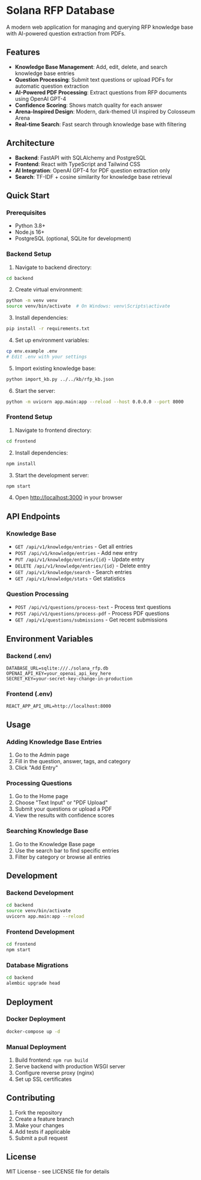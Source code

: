 # Solana RFP Database

A modern web application for managing and querying RFP knowledge base with AI-powered question extraction from PDFs.

## Features

- **Knowledge Base Management**: Add, edit, delete, and search knowledge base entries
- **Question Processing**: Submit text questions or upload PDFs for automatic question extraction
- **AI-Powered PDF Processing**: Extract questions from RFP documents using OpenAI GPT-4
- **Confidence Scoring**: Shows match quality for each answer
- **Arena-Inspired Design**: Modern, dark-themed UI inspired by Colosseum Arena
- **Real-time Search**: Fast search through knowledge base with filtering

## Architecture

- **Backend**: FastAPI with SQLAlchemy and PostgreSQL
- **Frontend**: React with TypeScript and Tailwind CSS
- **AI Integration**: OpenAI GPT-4 for PDF question extraction only
- **Search**: TF-IDF + cosine similarity for knowledge base retrieval

## Quick Start

### Prerequisites

- Python 3.8+
- Node.js 16+
- PostgreSQL (optional, SQLite for development)

### Backend Setup

1. Navigate to backend directory:
```bash
cd backend
```

2. Create virtual environment:
```bash
python -m venv venv
source venv/bin/activate  # On Windows: venv\Scripts\activate
```

3. Install dependencies:
```bash
pip install -r requirements.txt
```

4. Set up environment variables:
```bash
cp env.example .env
# Edit .env with your settings
```

5. Import existing knowledge base:
```bash
python import_kb.py ../../kb/rfp_kb.json
```

6. Start the server:
```bash
python -m uvicorn app.main:app --reload --host 0.0.0.0 --port 8000
```

### Frontend Setup

1. Navigate to frontend directory:
```bash
cd frontend
```

2. Install dependencies:
```bash
npm install
```

3. Start the development server:
```bash
npm start
```

4. Open [http://localhost:3000](http://localhost:3000) in your browser

## API Endpoints

### Knowledge Base
- `GET /api/v1/knowledge/entries` - Get all entries
- `POST /api/v1/knowledge/entries` - Add new entry
- `PUT /api/v1/knowledge/entries/{id}` - Update entry
- `DELETE /api/v1/knowledge/entries/{id}` - Delete entry
- `GET /api/v1/knowledge/search` - Search entries
- `GET /api/v1/knowledge/stats` - Get statistics

### Question Processing
- `POST /api/v1/questions/process-text` - Process text questions
- `POST /api/v1/questions/process-pdf` - Process PDF questions
- `GET /api/v1/questions/submissions` - Get recent submissions

## Environment Variables

### Backend (.env)
```env
DATABASE_URL=sqlite:///./solana_rfp.db
OPENAI_API_KEY=your_openai_api_key_here
SECRET_KEY=your-secret-key-change-in-production
```

### Frontend (.env)
```env
REACT_APP_API_URL=http://localhost:8000
```

## Usage

### Adding Knowledge Base Entries

1. Go to the Admin page
2. Fill in the question, answer, tags, and category
3. Click "Add Entry"

### Processing Questions

1. Go to the Home page
2. Choose "Text Input" or "PDF Upload"
3. Submit your questions or upload a PDF
4. View the results with confidence scores

### Searching Knowledge Base

1. Go to the Knowledge Base page
2. Use the search bar to find specific entries
3. Filter by category or browse all entries

## Development

### Backend Development
```bash
cd backend
source venv/bin/activate
uvicorn app.main:app --reload
```

### Frontend Development
```bash
cd frontend
npm start
```

### Database Migrations
```bash
cd backend
alembic upgrade head
```

## Deployment

### Docker Deployment
```bash
docker-compose up -d
```

### Manual Deployment
1. Build frontend: `npm run build`
2. Serve backend with production WSGI server
3. Configure reverse proxy (nginx)
4. Set up SSL certificates

## Contributing

1. Fork the repository
2. Create a feature branch
3. Make your changes
4. Add tests if applicable
5. Submit a pull request

## License

MIT License - see LICENSE file for details
